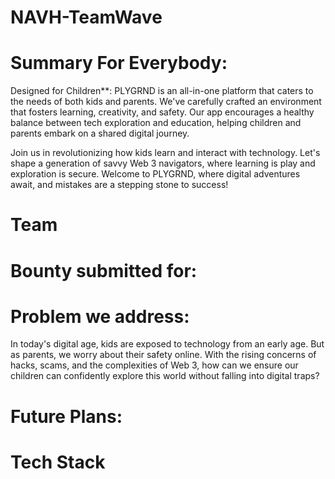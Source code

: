 # NAVH-TeamWave

# Summary For Everybody:

Designed for Children**: PLYGRND is an all-in-one platform that caters to the needs of both kids and parents. We've carefully crafted an environment that fosters learning, creativity, and safety. Our app encourages a healthy balance between tech exploration and education, helping children and parents embark on a shared digital journey.

Join us in revolutionizing how kids learn and interact with technology. Let's shape a generation of savvy Web 3 navigators, where learning is play and exploration is secure. Welcome to PLYGRND, where digital adventures await, and mistakes are a stepping stone to success!

# Team

# Bounty submitted for:

# Problem we address:
In today's digital age, kids are exposed to technology from an early age. But as parents, we worry about their safety online. With the rising concerns of hacks, scams, and the complexities of Web 3, how can we ensure our children can confidently explore this world without falling into digital traps?

# Future Plans:

# Tech Stack
